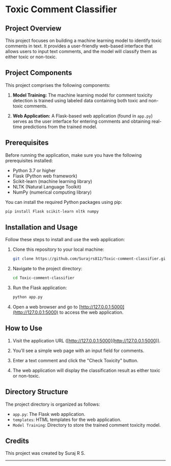 # Toxic Comment Classifier

## Project Overview

This project focuses on building a machine learning model to identify toxic comments in text. It provides a user-friendly web-based interface that allows users to input text comments, and the model will classify them as either toxic or non-toxic.

## Project Components

This project comprises the following components:

1. **Model Training:** The machine learning model for comment toxicity detection is trained using labeled data containing both toxic and non-toxic comments.

2. **Web Application:** A Flask-based web application (found in `app.py`) serves as the user interface for entering comments and obtaining real-time predictions from the trained model.

## Prerequisites

Before running the application, make sure you have the following prerequisites installed:

- Python 3.7 or higher
- Flask (Python web framework)
- Scikit-learn (machine learning library)
- NLTK (Natural Language Toolkit)
- NumPy (numerical computing library)

You can install the required Python packages using pip:

```bash
pip install Flask scikit-learn nltk numpy
```

## Installation and Usage

Follow these steps to install and use the web application:

1. Clone this repository to your local machine:

   ```bash
   git clone https://github.com/Surajrs812/Toxic-comment-classifier.git
   ```

2. Navigate to the project directory:

   ```bash
   cd Toxic-comment-classifier
   ```

3. Run the Flask application:

   ```bash
   python app.py
   ```

4. Open a web browser and go to [http://127.0.0.1:5000](http://127.0.0.1:5000) to access the web application.

## How to Use

1. Visit the application URL ([http://127.0.0.1:5000](http://127.0.0.1:5000)).

2. You'll see a simple web page with an input field for comments.

3. Enter a text comment and click the "Check Toxicity" button.

4. The web application will display the classification result as either toxic or non-toxic.

## Directory Structure

The project directory is organized as follows:

- `app.py`: The Flask web application.
- `templates`: HTML templates for the web application.
- `Model Training`: Directory to store the trained comment toxicity model.

## Credits

This project was created by Suraj R S.

---

